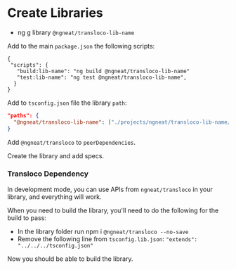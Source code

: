 # Create Libraries

- ng g library `@ngneat/transloco-lib-name`

Add to the main `package.json` the following scripts:

```
{
 "scripts": {
   "build:lib-name": "ng build @ngneat/transloco-lib-name"
   "test:lib-name": "ng test @ngneat/transloco-lib-name",
  }
}
```

Add to `tsconfig.json` file the library `path`:

```json
"paths": {
  "@ngneat/transloco-lib-name": ["./projects/ngneat/transloco-lib-name/src/public-api.ts"]
}
```

Add `@ngneat/transloco` to `peerDependencies`.

Create the library and add specs.

### Transloco Dependency

In development mode, you can use APIs from `ngneat/transloco` in your library, and everything will work.

When you need to build the library, you'll need to do the following for the build to pass:

- In the library folder run npm i `@ngneat/transloco --no-save`
- Remove the following line from `tsconfig.lib.json`:
  `"extends": "../../../tsconfig.json"`

Now you should be able to build the library.
